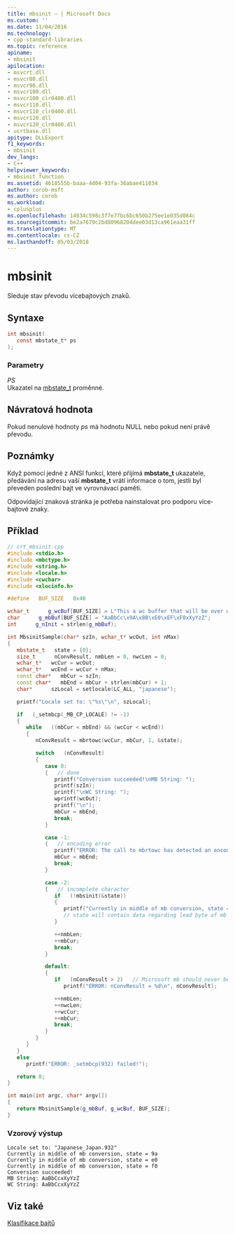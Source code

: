 ```yaml
---
title: mbsinit – | Microsoft Docs
ms.custom: ''
ms.date: 11/04/2016
ms.technology:
- cpp-standard-libraries
ms.topic: reference
apiname:
- mbsinit
apilocation:
- msvcrt.dll
- msvcr80.dll
- msvcr90.dll
- msvcr100.dll
- msvcr100_clr0400.dll
- msvcr110.dll
- msvcr110_clr0400.dll
- msvcr120.dll
- msvcr120_clr0400.dll
- ucrtbase.dll
apitype: DLLExport
f1_keywords:
- mbsinit
dev_langs:
- C++
helpviewer_keywords:
- mbsinit function
ms.assetid: 4618555b-baaa-4d04-93fa-36abae411034
author: corob-msft
ms.author: corob
ms.workload:
- cplusplus
ms.openlocfilehash: 14034c598c3f7e77bc6bc650b275ee1e035d084c
ms.sourcegitcommit: be2a7679c2bd80968204dee03d13ca961eaa31ff
ms.translationtype: MT
ms.contentlocale: cs-CZ
ms.lasthandoff: 05/03/2018
---
```

# <a name="mbsinit"></a>mbsinit

Sleduje stav převodu vícebajtových znaků.

## <a name="syntax"></a>Syntaxe

```C
int mbsinit(
   const mbstate_t* ps
);
```

### <a name="parameters"></a>Parametry

*PS*<br/>
Ukazatel na [mbstate_t](../../c-runtime-library/standard-types.md) proměnné.

## <a name="return-value"></a>Návratová hodnota

Pokud nenulové hodnoty *ps* má hodnotu NULL nebo pokud není právě převodu.

## <a name="remarks"></a>Poznámky

Když pomocí jedné z ANSI funkcí, které přijímá **mbstate_t** ukazatele, předávání na adresu vaší **mbstate_t** vrátí informace o tom, jestli byl převeden poslední bajt ve vyrovnávací paměti.

Odpovídající znaková stránka je potřeba nainstalovat pro podporu více-bajtové znaky.

## <a name="example"></a>Příklad

```cpp
// crt_mbsinit.cpp
#include <stdio.h>
#include <mbctype.h>
#include <string.h>
#include <locale.h>
#include <cwchar>
#include <xlocinfo.h>

#define   BUF_SIZE   0x40

wchar_t      g_wcBuf[BUF_SIZE] = L"This a wc buffer that will be over written...";
char      g_mbBuf[BUF_SIZE] = "AaBbCc\x9A\x8B\xE0\xEF\xF0xXyYzZ";
int      g_nInit = strlen(g_mbBuf);

int MbsinitSample(char* szIn, wchar_t* wcOut, int nMax)
{
   mbstate_t   state = {0};
   size_t      nConvResult, nmbLen = 0, nwcLen = 0;
   wchar_t*   wcCur = wcOut;
   wchar_t*   wcEnd = wcCur + nMax;
   const char*   mbCur = szIn;
   const char*   mbEnd = mbCur + strlen(mbCur) + 1;
   char*      szLocal = setlocale(LC_ALL, "japanese");

   printf("Locale set to: \"%s\"\n", szLocal);

   if   (_setmbcp(_MB_CP_LOCALE) != -1)
   {
      while   ((mbCur < mbEnd) && (wcCur < wcEnd))
      {
         nConvResult = mbrtowc(wcCur, mbCur, 1, &state);

         switch   (nConvResult)
         {
            case 0:
            {   // done
               printf("Conversion succeeded!\nMB String: ");
               printf(szIn);
               printf("\nWC String: ");
               wprintf(wcOut);
               printf("\n");
               mbCur = mbEnd;
               break;
            }

            case -1:
            {   // encoding error
               printf("ERROR: The call to mbrtowc has detected an encoding error.\n");
               mbCur = mbEnd;
               break;
            }

            case -2:
            {   // incomplete character
               if   (!mbsinit(&state))
               {
                  printf("Currently in middle of mb conversion, state = %x\n", state);
                  // state will contain data regarding lead byte of mb character
               }

               ++nmbLen;
               ++mbCur;
               break;
            }

            default:
            {
               if   (nConvResult > 2)   // Microsoft mb should never be larger than 2
                  printf("ERROR: nConvResult = %d\n", nConvResult);

               ++nmbLen;
               ++nwcLen;
               ++wcCur;
               ++mbCur;
               break;
            }
         }
      }
   }
   else
      printf("ERROR: _setmbcp(932) failed!");

   return 0;
}

int main(int argc, char* argv[])
{
   return MbsinitSample(g_mbBuf, g_wcBuf, BUF_SIZE);
}
```

### <a name="sample-output"></a>Vzorový výstup

```Output
Locale set to: "Japanese_Japan.932"
Currently in middle of mb conversion, state = 9a
Currently in middle of mb conversion, state = e0
Currently in middle of mb conversion, state = f0
Conversion succeeded!
MB String: AaBbCcxXyYzZ
WC String: AaBbCcxXyYzZ
```

## <a name="see-also"></a>Viz také

[Klasifikace bajtů](../../c-runtime-library/byte-classification.md)<br/>

